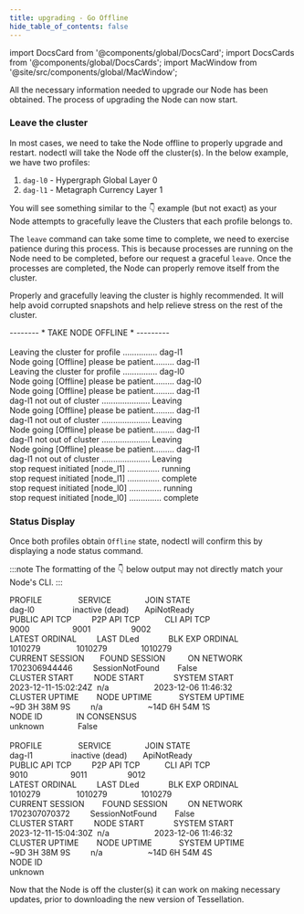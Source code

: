 ```yaml
---
title: upgrading - Go Offline
hide_table_of_contents: false
---
```

<intro-end />

import DocsCard from '@components/global/DocsCard';
import DocsCards from '@components/global/DocsCards';
import MacWindow from '@site/src/components/global/MacWindow';

<head>
  <title>MainNet 2.0 Automation with nodectl</title>
  <meta
    name="description"
    content="MainNet 2.0 Automation - Upgrade Tessellation with nodectl"
  />
</head>

All the necessary information needed to upgrade our Node has been obtained. The process of upgrading the Node can now start.

### Leave the cluster

In most cases, we need to take the Node offline to properly upgrade and restart. nodectl will take the Node off the cluster(s).  In the below example, we have two profiles:

1. `dag-l0` - Hypergraph Global Layer 0
2. `dag-l1` - Metagraph Currency Layer 1

You will see something similar to the 👇 example (but not exact) as your Node attempts to gracefully leave the Clusters that each profile belongs to.

The `leave` command can take some time to complete, we need to exercise patience during this process. This is because processes are running on the Node need to be completed, before our request a graceful `leave`.  Once the processes are completed, the Node can properly remove itself from the cluster.

Properly and gracefully leaving the cluster is highly recommended. It will help avoid corrupted snapshots and help relieve stress on the rest of the cluster.

<MacWindow>
 -------- * TAKE NODE OFFLINE * ---------<br />
<br />
  Leaving the cluster for profile ............... dag-l1<br />
  Node going [Offline] please be patient......... dag-l1<br />
  Leaving the cluster for profile ............... dag-l0<br />
  Node going [Offline] please be patient......... dag-l0<br />
  Node going [Offline] please be patient......... dag-l1<br />
  dag-l1 not out of cluster ..................... Leaving<br />
  Node going [Offline] please be patient......... dag-l1<br />
  dag-l1 not out of cluster ..................... Leaving<br />
  Node going [Offline] please be patient......... dag-l1<br />
  dag-l1 not out of cluster ..................... Leaving<br />
  Node going [Offline] please be patient......... dag-l1<br />
  dag-l1 not out of cluster ..................... Leaving<br />
  stop request initiated [node_l1] .............. running<br />
  stop request initiated [node_l1] .............. complete<br />
  stop request initiated [node_l0] .............. running<br />
  stop request initiated [node_l0] .............. complete<br />
</MacWindow>

### Status Display

Once both profiles obtain `Offline` state, nodectl will confirm this by displaying a node status command.

:::note
The formatting of the 👇 below output may not directly match your Node's CLI.
:::

<MacWindow>
PROFILE&nbsp;&nbsp;&nbsp;&nbsp;&nbsp;&nbsp;&nbsp;&nbsp;&nbsp;&nbsp;&nbsp;&nbsp;&nbsp;&nbsp;&nbsp;&nbsp;SERVICE&nbsp;&nbsp;&nbsp;&nbsp;&nbsp;&nbsp;&nbsp;&nbsp;&nbsp;&nbsp;&nbsp;&nbsp;&nbsp;&nbsp;&nbsp;JOIN STATE<br />
dag-l0&nbsp;&nbsp;&nbsp;&nbsp;&nbsp;&nbsp;&nbsp;&nbsp;&nbsp;&nbsp;&nbsp;&nbsp;&nbsp;&nbsp;&nbsp;&nbsp;&nbsp;inactive (dead)&nbsp;&nbsp;&nbsp;&nbsp;&nbsp;&nbsp;&nbsp;ApiNotReady<br /> 
PUBLIC API TCP&nbsp;&nbsp;&nbsp;&nbsp;&nbsp;&nbsp;&nbsp;&nbsp;&nbsp;P2P API TCP&nbsp;&nbsp;&nbsp;&nbsp;&nbsp;&nbsp;&nbsp;&nbsp;&nbsp;&nbsp;&nbsp;CLI API TCP<br />    
9000&nbsp;&nbsp;&nbsp;&nbsp;&nbsp;&nbsp;&nbsp;&nbsp;&nbsp;&nbsp;&nbsp;&nbsp;&nbsp;&nbsp;&nbsp;&nbsp;&nbsp;&nbsp;&nbsp;9001&nbsp;&nbsp;&nbsp;&nbsp;&nbsp;&nbsp;&nbsp;&nbsp;&nbsp;&nbsp;&nbsp;&nbsp;&nbsp;&nbsp;&nbsp;&nbsp;&nbsp;&nbsp;9002<br /> 
LATEST ORDINAL&nbsp;&nbsp;&nbsp;&nbsp;&nbsp;&nbsp;&nbsp;&nbsp;&nbsp;LAST DLed &nbsp;&nbsp;&nbsp;&nbsp;&nbsp;&nbsp;&nbsp;&nbsp;&nbsp;&nbsp;&nbsp;&nbsp;BLK EXP ORDINAL<br />  
1010279&nbsp;&nbsp;&nbsp;&nbsp;&nbsp;&nbsp;&nbsp;&nbsp;&nbsp;&nbsp;&nbsp;&nbsp;&nbsp;&nbsp;&nbsp;&nbsp;1010279&nbsp;&nbsp;&nbsp;&nbsp;&nbsp;&nbsp;&nbsp;&nbsp;&nbsp;&nbsp;&nbsp;&nbsp;&nbsp;&nbsp;&nbsp;1010279<br /> 
CURRENT SESSION&nbsp;&nbsp;&nbsp;&nbsp;&nbsp;&nbsp;&nbsp;FOUND SESSION&nbsp;&nbsp;&nbsp;&nbsp;&nbsp;&nbsp;&nbsp;&nbsp;&nbsp;&nbsp;ON NETWORK  <br /> 
1702306944446&nbsp;&nbsp;&nbsp;&nbsp;&nbsp;&nbsp;&nbsp;&nbsp;&nbsp;SessionNotFound&nbsp;&nbsp;&nbsp;&nbsp;&nbsp;&nbsp;&nbsp;&nbsp;False<br /> 
CLUSTER START&nbsp;&nbsp;&nbsp;&nbsp;&nbsp;&nbsp;&nbsp;&nbsp;&nbsp;NODE START&nbsp;&nbsp;&nbsp;&nbsp;&nbsp;&nbsp;&nbsp;&nbsp;&nbsp;&nbsp;&nbsp;&nbsp;&nbsp;SYSTEM START<br /> 
2023-12-11-15:02:24Z&nbsp;&nbsp;n/a&nbsp;&nbsp;&nbsp;&nbsp;&nbsp;&nbsp;&nbsp;&nbsp;&nbsp;&nbsp;&nbsp;&nbsp;&nbsp;&nbsp;&nbsp;&nbsp;&nbsp;&nbsp;&nbsp;&nbsp;2023-12-06 11:46:32 <br /> 
CLUSTER UPTIME&nbsp;&nbsp;&nbsp;&nbsp;&nbsp;&nbsp;&nbsp;&nbsp;NODE UPTIME&nbsp;&nbsp;&nbsp;&nbsp;&nbsp;&nbsp;&nbsp;&nbsp;&nbsp;&nbsp;&nbsp;&nbsp;SYSTEM UPTIME<br />
~9D 3H 38M 9S&nbsp;&nbsp;&nbsp;&nbsp;&nbsp;&nbsp;&nbsp;&nbsp;&nbsp;n/a&nbsp;&nbsp;&nbsp;&nbsp;&nbsp;&nbsp;&nbsp;&nbsp;&nbsp;&nbsp;&nbsp;&nbsp;&nbsp;&nbsp;&nbsp;&nbsp;&nbsp;&nbsp;&nbsp;&nbsp;~14D 6H 54M 1S<br /> 
NODE ID&nbsp;&nbsp;&nbsp;&nbsp;&nbsp;&nbsp;&nbsp;&nbsp;&nbsp;&nbsp;&nbsp;&nbsp;&nbsp;&nbsp;&nbsp;IN CONSENSUS&nbsp;&nbsp;&nbsp;&nbsp;&nbsp;&nbsp;&nbsp;&nbsp;<br />  
unknown&nbsp;&nbsp;&nbsp;&nbsp;&nbsp;&nbsp;&nbsp;&nbsp;&nbsp;&nbsp;&nbsp;&nbsp;&nbsp;&nbsp;&nbsp;False&nbsp;&nbsp;&nbsp;&nbsp;&nbsp;&nbsp;&nbsp;&nbsp;<br />  
<br />
PROFILE&nbsp;&nbsp;&nbsp;&nbsp;&nbsp;&nbsp;&nbsp;&nbsp;&nbsp;&nbsp;&nbsp;&nbsp;&nbsp;&nbsp;&nbsp;&nbsp;SERVICE&nbsp;&nbsp;&nbsp;&nbsp;&nbsp;&nbsp;&nbsp;&nbsp;&nbsp;&nbsp;&nbsp;&nbsp;&nbsp;&nbsp;&nbsp;JOIN STATE<br />
dag-l1&nbsp;&nbsp;&nbsp;&nbsp;&nbsp;&nbsp;&nbsp;&nbsp;&nbsp;&nbsp;&nbsp;&nbsp;&nbsp;&nbsp;&nbsp;&nbsp;&nbsp;inactive (dead)&nbsp;&nbsp;&nbsp;&nbsp;&nbsp;&nbsp;&nbsp;ApiNotReady<br /> 
PUBLIC API TCP&nbsp;&nbsp;&nbsp;&nbsp;&nbsp;&nbsp;&nbsp;&nbsp;&nbsp;P2P API TCP&nbsp;&nbsp;&nbsp;&nbsp;&nbsp;&nbsp;&nbsp;&nbsp;&nbsp;&nbsp;&nbsp;CLI API TCP<br />    
9010&nbsp;&nbsp;&nbsp;&nbsp;&nbsp;&nbsp;&nbsp;&nbsp;&nbsp;&nbsp;&nbsp;&nbsp;&nbsp;&nbsp;&nbsp;&nbsp;&nbsp;&nbsp;&nbsp;9011&nbsp;&nbsp;&nbsp;&nbsp;&nbsp;&nbsp;&nbsp;&nbsp;&nbsp;&nbsp;&nbsp;&nbsp;&nbsp;&nbsp;&nbsp;&nbsp;&nbsp;&nbsp;9012<br /> 
LATEST ORDINAL&nbsp;&nbsp;&nbsp;&nbsp;&nbsp;&nbsp;&nbsp;&nbsp;&nbsp;LAST DLed &nbsp;&nbsp;&nbsp;&nbsp;&nbsp;&nbsp;&nbsp;&nbsp;&nbsp;&nbsp;&nbsp;&nbsp;BLK EXP ORDINAL<br />  
1010279&nbsp;&nbsp;&nbsp;&nbsp;&nbsp;&nbsp;&nbsp;&nbsp;&nbsp;&nbsp;&nbsp;&nbsp;&nbsp;&nbsp;&nbsp;&nbsp;1010279&nbsp;&nbsp;&nbsp;&nbsp;&nbsp;&nbsp;&nbsp;&nbsp;&nbsp;&nbsp;&nbsp;&nbsp;&nbsp;&nbsp;&nbsp;1010279<br /> 
CURRENT SESSION&nbsp;&nbsp;&nbsp;&nbsp;&nbsp;&nbsp;&nbsp;&nbsp;FOUND SESSION&nbsp;&nbsp;&nbsp;&nbsp;&nbsp;&nbsp;&nbsp;&nbsp;&nbsp;ON NETWORK  <br /> 
1702307070372&nbsp;&nbsp;&nbsp;&nbsp;&nbsp;&nbsp;&nbsp;&nbsp;&nbsp;SessionNotFound&nbsp;&nbsp;&nbsp;&nbsp;&nbsp;&nbsp;&nbsp;&nbsp;False<br /> 
CLUSTER START&nbsp;&nbsp;&nbsp;&nbsp;&nbsp;&nbsp;&nbsp;&nbsp;&nbsp;NODE START&nbsp;&nbsp;&nbsp;&nbsp;&nbsp;&nbsp;&nbsp;&nbsp;&nbsp;&nbsp;&nbsp;&nbsp;&nbsp;SYSTEM START<br /> 
2023-12-11-15:04:30Z&nbsp;&nbsp;n/a&nbsp;&nbsp;&nbsp;&nbsp;&nbsp;&nbsp;&nbsp;&nbsp;&nbsp;&nbsp;&nbsp;&nbsp;&nbsp;&nbsp;&nbsp;&nbsp;&nbsp;&nbsp;&nbsp;&nbsp;2023-12-06 11:46:32 <br /> 
CLUSTER UPTIME&nbsp;&nbsp;&nbsp;&nbsp;&nbsp;&nbsp;&nbsp;&nbsp;NODE UPTIME&nbsp;&nbsp;&nbsp;&nbsp;&nbsp;&nbsp;&nbsp;&nbsp;&nbsp;&nbsp;&nbsp;&nbsp;SYSTEM UPTIME<br />
~9D 3H 38M 9S&nbsp;&nbsp;&nbsp;&nbsp;&nbsp;&nbsp;&nbsp;&nbsp;&nbsp;n/a&nbsp;&nbsp;&nbsp;&nbsp;&nbsp;&nbsp;&nbsp;&nbsp;&nbsp;&nbsp;&nbsp;&nbsp;&nbsp;&nbsp;&nbsp;&nbsp;&nbsp;&nbsp;&nbsp;&nbsp;~14D 6H 54M 4S<br /> 
NODE ID<br />  
unknown<br />  
</MacWindow>

Now that the Node is off the cluster(s) it can work on making necessary updates, prior to downloading the new version of Tessellation.